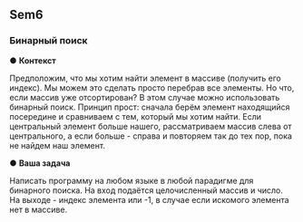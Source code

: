 ## Sem6
### Бинарный поиск

● **Контекст**

Предположим, что мы хотим найти элемент в массиве (получить 
его индекс). Мы можем это сделать просто перебрав все элементы. 
Но что, если массив уже отсортирован? В этом случае можно 
использовать бинарный поиск. Принцип прост: сначала берём 
элемент находящийся посередине и сравниваем с тем, который мы 
хотим найти. Если центральный элемент больше нашего, 
рассматриваем массив слева от центрального, а если больше - 
справа и повторяем так до тех пор, пока не найдем наш элемент.

● **Ваша задача**

Написать программу на любом языке в любой парадигме для 
бинарного поиска. На вход подаётся целочисленный массив и 
число. На выходе - индекс элемента или -1, в случае если искомого 
элемента нет в массиве.
